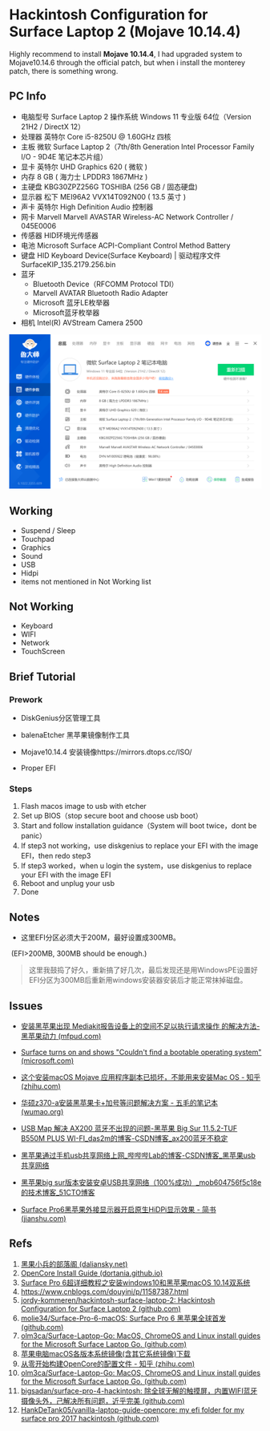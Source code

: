 # Hackintosh Configuration for Surface Laptop 2 (Mojave 10.14.4)

Highly recommend to install **Mojave 10.14.4**, I had upgraded system to Mojave10.14.6 through the official patch, but when i install the monterey patch, there is something wrong. 

## PC Info

- 电脑型号               Surface Laptop 2 
  操作系统               Windows 11 专业版 64位（Version 21H2 / DirectX 12）
- 处理器                 英特尔 Core i5-8250U @ 1.60GHz 四核
- 主板                   微软 Surface Laptop 2（7th/8th Generation Intel Processor Family I/O - 9D4E 笔记本芯片组）
- 显卡                   英特尔 UHD Graphics 620 ( 微软 )
- 内存                   8 GB ( 海力士 LPDDR3 1867MHz )
- 主硬盘                  KBG30ZPZ256G TOSHIBA (256 GB / 固态硬盘)
- 显示器                 松下 MEI96A2 VVX14T092N00 ( 13.5 英寸  )
- 声卡                   英特尔 High Definition Audio 控制器
- 网卡                   Marvell Marvell AVASTAR Wireless-AC Network Controller / 045E0006
- 传感器 HID环境光传感器
- 电池 Microsoft Surface ACPI-Compliant Control Method Battery
- 键盘 HID Keyboard Device(Surface Keyboard) | 驱动程序文件 SurfaceKIP_135.2179.256.bin
- 蓝牙 
  - Bluetooth Device（RFCOMM Protocol TDI） 
  - Marvell AVATAR Bluetooth Radio Adapter
  - Microsoft 蓝牙LE枚举器
  - Microsoft蓝牙枚举器
- 相机 Intel(R) AVStream Camera 2500

![硬件参数](image/硬件参数.png)

## Working 

- Suspend / Sleep
- Touchpad
- Graphics
- Sound
- USB 
- Hidpi
-  items not mentioned in Not Working list

## Not Working

- Keyboard
- WIFI
- Network
- TouchScreen



## Brief Tutorial

### Prework

- DiskGenius分区管理工具

- balenaEtcher 黑苹果镜像制作工具

- Mojave10.14.4 安装镜像https://mirrors.dtops.cc/ISO/
- Proper EFI 

### Steps

1. Flash macos image to usb with etcher
1. Set up BIOS（stop secure boot and choose usb boot）
1. Start  and follow installation guidance（System will boot twice，dont be panic）
1. If step3 not working，use diskgenius to replace your EFI with the image EFI，then redo step3
1. If step3 worked，when u login the system，use diskgenius to replace your EFI with the image EFI
1. Reboot and unplug your usb
1. Done

## Notes

- 这里EFI分区必须大于200M，最好设置成300MB。

​       (EFI>200MB, 300MB should be enough.)

> 这里我鼓捣了好久，重新搞了好几次，最后发现还是用WindowsPE设置好EFI分区为300MB后重新用windows安装器安装后才能正常抹掉磁盘。

## Issues

- [安装黑苹果出现 Mediakit报告设备上的空间不足以执行请求操作 的解决方法-黑苹果动力 (mfpud.com)](https://www.mfpud.com/topics/3567/)

- [Surface turns on and shows "Couldn't find a bootable operating system" (microsoft.com)](https://support.microsoft.com/en-us/topic/surface-turns-on-and-shows-couldn-t-find-a-bootable-operating-system-b8e6c5b8-7b09-81bb-bfd9-bc118930439c)
- [这个安装macOS Mojave 应用程序副本已损坏，不能用来安装Mac OS - 知乎 (zhihu.com)](https://zhuanlan.zhihu.com/p/88597219)
- [华硕z370-a安装黑苹果卡+加号等问题解决方案 - 五毛的笔记本 (wumao.org)](https://www.wumao.org/720.html)
- [USB Map 解决 AX200 蓝牙不出现的问题-黑苹果 Big Sur 11.5.2-TUF B550M PLUS WI-FI_das2m的博客-CSDN博客_ax200蓝牙不稳定](https://blog.csdn.net/zhangyingda/article/details/119861412)
- [黑苹果通过手机usb共享网络上网_哔哔哔Lab的博客-CSDN博客_黑苹果usb共享网络](https://blog.csdn.net/qq_16224495/article/details/82882832)
- [黑苹果big sur版本安装安卓USB共享网络（100%成功）_mob604756f5c18e的技术博客_51CTO博客](https://blog.51cto.com/u_15127597/4370915)
- [Surface Pro6黑苹果外接显示器开启原生HiDPi显示效果 - 简书 (jianshu.com)](https://www.jianshu.com/p/9c9dd3488597)









## Refs

1. [黑果小兵的部落阁 (daliansky.net)](https://blog.daliansky.net/)
1. [ OpenCore Install Guide (dortania.github.io)](https://dortania.github.io/OpenCore-Install-Guide/installer-guide/winblows-install.html#downloading-macos)
1. [Surface Pro 6超详细教程之安装windows10和黑苹果macOS 10.14双系统](https://macoshome.com/hackintosh/hcourse/1334.html)
1. https://www.cnblogs.com/douyini/p/11587387.html
1. [jordy-kommeren/hackintosh-surface-laptop-2: Hackintosh Configuration for Surface Laptop 2 (github.com)](https://github.com/jordy-kommeren/hackintosh-surface-laptop-2)
1. [molie34/Surface-Pro-6-macOS: Surface Pro 6 黑苹果全球首发 (github.com)](https://github.com/molie34/Surface-Pro-6-macOS)
1. [olm3ca/Surface-Laptop-Go: MacOS, ChromeOS and Linux install guides for the Microsoft Surface Laptop Go. (github.com)](https://github.com/olm3ca/Surface-Laptop-Go)
1. [苹果电脑macOS各版本系统镜像(含其它系统镜像)下载](https://mirrors.dtops.cc/ISO/)
1. [从零开始构建OpenCore的配置文件 - 知乎 (zhihu.com)](https://zhuanlan.zhihu.com/p/350991291)
1. [olm3ca/Surface-Laptop-Go: MacOS, ChromeOS and Linux install guides for the Microsoft Surface Laptop Go. (github.com)](https://github.com/olm3ca/Surface-Laptop-Go)
1. [bigsadan/surface-pro-4-hackintosh: 除全球无解的触摸屏，内置WIFI蓝牙摄像头外，己解决所有问题，近乎完美 (github.com)](https://github.com/bigsadan/surface-pro-4-hackintosh)
1. [HankDeTank05/vanilla-laptop-guide-opencore: my efi folder for my surface pro 2017 hackintosh (github.com)](https://github.com/HankDeTank05/vanilla-laptop-guide-opencore)